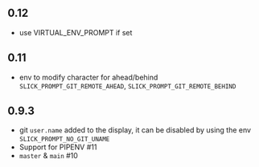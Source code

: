 ## 0.12

- use VIRTUAL_ENV_PROMPT if set

## 0.11

- env to modify character for ahead/behind `SLICK_PROMPT_GIT_REMOTE_AHEAD`, `SLICK_PROMPT_GIT_REMOTE_BEHIND`

## 0.9.3

- git `user.name` added to the display, it can be disabled by using the env `SLICK_PROMPT_NO_GIT_UNAME`
- Support for PIPENV #11
- `master` & `main` #10
